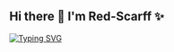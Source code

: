 ## Hi there 👋 I'm Red-Scarff ✨

[![Typing SVG](https://readme-typing-svg.demolab.com?font=Fira+Code&pause=10000&color=000000&center=false&vCenter=false&multiline=true&width=435&lines=%CF%83%CF%87%CE%BF%CE%BB%CE%AE+%CE%B8%CE%B1%CF%85%CE%BC%CE%AC%CE%B6%CF%89+%CE%B5%CE%BB%CE%B5%CF%8D%CE%B8%CE%B5%CF%81%CE%BF%CF%82)](https://git.io/typing-svg)

<!--
**Red-Scarff/Red-Scarff** is a ✨ _special_ ✨ repository because its `README.md` (this file) appears on your GitHub profile.

Here are some ideas to get you started:

- 🔭 I’m currently working on ...
- 🌱 I’m currently learning ...
- 👯 I’m looking to collaborate on ...
- 🤔 I’m looking for help with ...
- 💬 Ask me about ...
- 📫 How to reach me: ...
- 😄 Pronouns: ...
- ⚡ Fun fact: ...
-->
